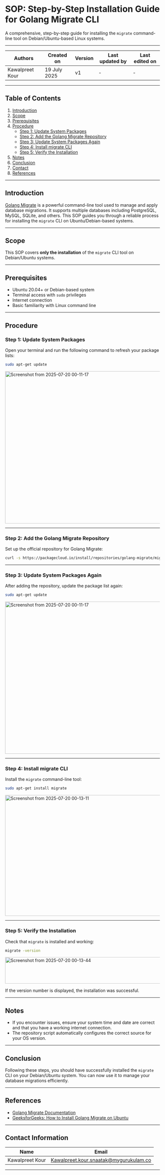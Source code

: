 # SOP: Step-by-Step Installation Guide for Golang Migrate CLI

A comprehensive, step-by-step guide for installing the `migrate` command-line tool on Debian/Ubuntu-based Linux systems.

---

| Authors           | Created on    | Version | Last updated by | Last edited on |
|-------------------|--------------|---------|-----------------|---------------|
| Kawalpreet Kour   | 19 July 2025 | v1      | -               | -             |

---

## Table of Contents

1. [Introduction](#introduction)  
2. [Scope](#scope)  
3. [Prerequisites](#prerequisites)  
4. [Procedure](#procedure)  
    - [Step 1: Update System Packages](#step-1-update-system-packages)  
    - [Step 2: Add the Golang Migrate Repository](#step-2-add-the-golang-migrate-repository)  
    - [Step 3: Update System Packages Again](#step-3-update-system-packages-again)  
    - [Step 4: Install migrate CLI](#step-4-install-migrate-cli)  
    - [Step 5: Verify the Installation](#step-5-verify-the-installation)  
5. [Notes](#notes)  
6. [Conclusion](#conclusion)  
7. [Contact](#contact-information)  
8. [References](#references)  

---

## Introduction

[Golang Migrate](https://github.com/golang-migrate/migrate) is a powerful command-line tool used to manage and apply database migrations. It supports multiple databases including PostgreSQL, MySQL, SQLite, and others. This SOP guides you through a reliable process for installing the `migrate` CLI on Ubuntu/Debian-based systems.

---

## Scope

This SOP covers **only the installation** of the `migrate` CLI tool on Debian/Ubuntu systems.

---

## Prerequisites

- Ubuntu 20.04+ or Debian-based system  
- Terminal access with `sudo` privileges  
- Internet connection  
- Basic familiarity with Linux command line

---

## Procedure

### Step 1: Update System Packages

Open your terminal and run the following command to refresh your package lists:

```bash
sudo apt-get update
```
<img width="1304" height="495" alt="Screenshot from 2025-07-20 00-11-17" src="https://github.com/user-attachments/assets/6f0cf1a2-afae-41d0-bc46-76ae9b55cc62" />

---

### Step 2: Add the Golang Migrate Repository

Set up the official repository for Golang Migrate:

```bash
curl -s https://packagecloud.io/install/repositories/golang-migrate/migrate/script.deb.sh | sudo bash
```

---

### Step 3: Update System Packages Again

After adding the repository, update the package list again:

```bash
sudo apt-get update
```
<img width="1304" height="495" alt="Screenshot from 2025-07-20 00-11-17" src="https://github.com/user-attachments/assets/6f0cf1a2-afae-41d0-bc46-76ae9b55cc62" />

---

### Step 4: Install migrate CLI

Install the `migrate` command-line tool:

```bash
sudo apt-get install migrate
```
<img width="1080" height="393" alt="Screenshot from 2025-07-20 00-13-11" src="https://github.com/user-attachments/assets/97037ba7-9e0f-458a-b7cf-935bc7fbfd2d" />

---

### Step 5: Verify the Installation

Check that `migrate` is installed and working:

```bash
migrate -version
```
<img width="672" height="86" alt="Screenshot from 2025-07-20 00-13-44" src="https://github.com/user-attachments/assets/66c4d7b0-81d1-4249-9810-132fc2d357b9" />

If the version number is displayed, the installation was successful.

---

## Notes

- If you encounter issues, ensure your system time and date are correct and that you have a working internet connection.
- The repository script automatically configures the correct source for your OS version.

---

## Conclusion

Following these steps, you should have successfully installed the `migrate` CLI on your Debian/Ubuntu system. You can now use it to manage your database migrations efficiently.

---

## References

- [Golang Migrate Documentation](https://github.com/golang-migrate/migrate)
- [GeeksforGeeks: How to Install Golang Migrate on Ubuntu](https://www.geeksforgeeks.org/installation-guide/how-to-install-golang-migrate-on-ubuntu/)

---

## Contact Information

| Name             | Email                                         |
|------------------|-----------------------------------------------|
| Kawalpreet Kour  | Kawalpreet.kour.snaatak@mygurukulam.co        |

---

